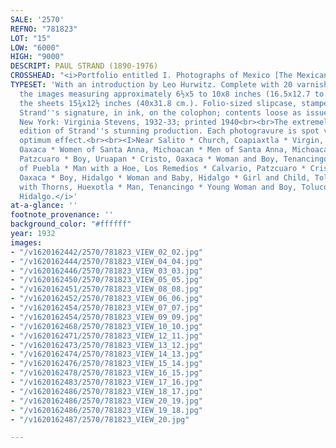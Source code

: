 ```yaml
---
SALE: '2570'
REFNO: "781823"
LOT: "15"
LOW: "6000"
HIGH: "9000"
DESCRIPT: PAUL STRAND (1890-1976)
CROSSHEAD: "<i>Portfolio entitled I. Photographs of Mexico [The Mexican Portfolio].</i>"
TYPESET: 'With an introduction by Leo Hurwitz. Complete with 20 varnished photogravures,
  the images measuring approximately 6½x5 to 10x8 inches (16.5x12.7 to 25.4x20.3 cm.),
  the sheets 15¾x12½ inches (40x31.8 cm.). Folio-sized slipcase, stamped cloth; with
  Strand''s signature, in ink, on the colophon; contents loose as issued. FIRST EDITION.
  New York: Virginia Stevens, 1932-33; printed 1940<br><br>The extremely scarce first
  edition of Strand''s stunning production. Each photogravure is spot varnished for
  optimum effect.<br><br><I>Near Salito * Church, Coapiaxtla * Virgin, San Felipe,
  Oaxaca * Women of Santa Anna, Michoacan * Men of Santa Anna, Michoacan * Woman,
  Patzcuaro * Boy, Uruapan * Cristo, Oaxaca * Woman and Boy, Tenancingo * Plaza, State
  of Puebla * Man with a Hoe, Los Remedios * Calvario, Patzcuaro * Cristo, Tlacochoaya,
  Oaxaca * Boy, Hidalgo * Woman and Baby, Hidalgo * Girl and Child, Toluca * Cristo
  with Thorns, Huexotla * Man, Tenancingo * Young Woman and Boy, Toluco * Gateway,
  Hidalgo.</i>'
at-a-glance: ''
footnote_provenance: ''
background_color: "#ffffff"
year: 1932
images:
- "/v1620162442/2570/781823_VIEW_02_02.jpg"
- "/v1620162444/2570/781823_VIEW_04_04.jpg"
- "/v1620162446/2570/781823_VIEW_03_03.jpg"
- "/v1620162450/2570/781823_VIEW_05_05.jpg"
- "/v1620162451/2570/781823_VIEW_08_08.jpg"
- "/v1620162452/2570/781823_VIEW_06_06.jpg"
- "/v1620162454/2570/781823_VIEW_07_07.jpg"
- "/v1620162454/2570/781823_VIEW_09_09.jpg"
- "/v1620162468/2570/781823_VIEW_10_10.jpg"
- "/v1620162471/2570/781823_VIEW_12_11.jpg"
- "/v1620162473/2570/781823_VIEW_13_12.jpg"
- "/v1620162474/2570/781823_VIEW_14_13.jpg"
- "/v1620162476/2570/781823_VIEW_15_14.jpg"
- "/v1620162478/2570/781823_VIEW_16_15.jpg"
- "/v1620162483/2570/781823_VIEW_17_16.jpg"
- "/v1620162486/2570/781823_VIEW_18_17.jpg"
- "/v1620162486/2570/781823_VIEW_20_19.jpg"
- "/v1620162486/2570/781823_VIEW_19_18.jpg"
- "/v1620162487/2570/781823_VIEW_20.jpg"

---
```

